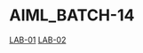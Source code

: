 # AIML_BATCH-14
[LAB-01](https://github.com/2203A51661/AIML_BACH-14/blob/main/LAB001.ipynb)
[LAB-02](https://github.com/2203A51661/AIML_BACH-14/blob/main/LAB02.ipynb)
